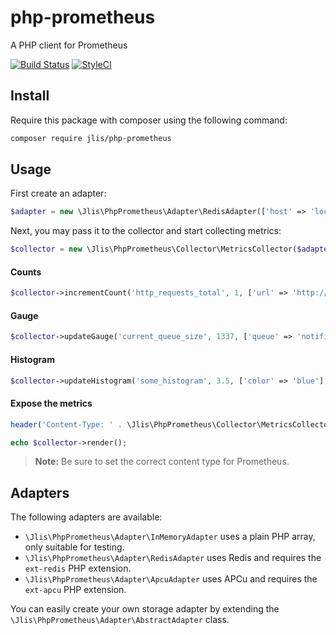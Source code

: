 # php-prometheus
A PHP client for Prometheus

[![Build Status](https://travis-ci.org/jlis/php-prometheus.svg?branch=master)](https://travis-ci.org/jlis/php-prometheus)
[![StyleCI](https://github.styleci.io/repos/148131239/shield?branch=master)](https://github.styleci.io/repos/148131239)

## Install

Require this package with composer using the following command:

```bash
composer require jlis/php-prometheus
```


## Usage

First create an adapter:

```php
$adapter = new \Jlis\PhpPrometheus\Adapter\RedisAdapter(['host' => 'localhost']);
```

Next, you may pass it to the collector and start collecting metrics:

```php
$collector = new \Jlis\PhpPrometheus\Collector\MetricsCollector($adapter);
```

#### Counts

```php
$collector->incrementCount('http_requests_total', 1, ['url' => 'http://foo.bar']);
```

#### Gauge

```php
$collector->updateGauge('current_queue_size', 1337, ['queue' => 'notifications']);
```

#### Histogram

```php
$collector->updateHistogram('some_histogram', 3.5, ['color' => 'blue'], [0.1, 1, 2, 3.5, 4, 5, 6, 7, 8, 9]);
```

#### Expose the metrics

```php
header('Content-Type: ' . \Jlis\PhpPrometheus\Collector\MetricsCollector::MIME_TYPE);

echo $collector->render();
```

> **Note:** Be sure to set the correct content type for Prometheus.

## Adapters

The following adapters are available:

* `\Jlis\PhpPrometheus\Adapter\InMemoryAdapter` uses a plain PHP array, only suitable for testing.
* `\Jlis\PhpPrometheus\Adapter\RedisAdapter` uses Redis and requires the `ext-redis` PHP extension.
* `\Jlis\PhpPrometheus\Adapter\ApcuAdapter` uses APCu and requires the `ext-apcu` PHP extension.

You can easily create your own storage adapter by extending the `\Jlis\PhpPrometheus\Adapter\AbstractAdapter` class.